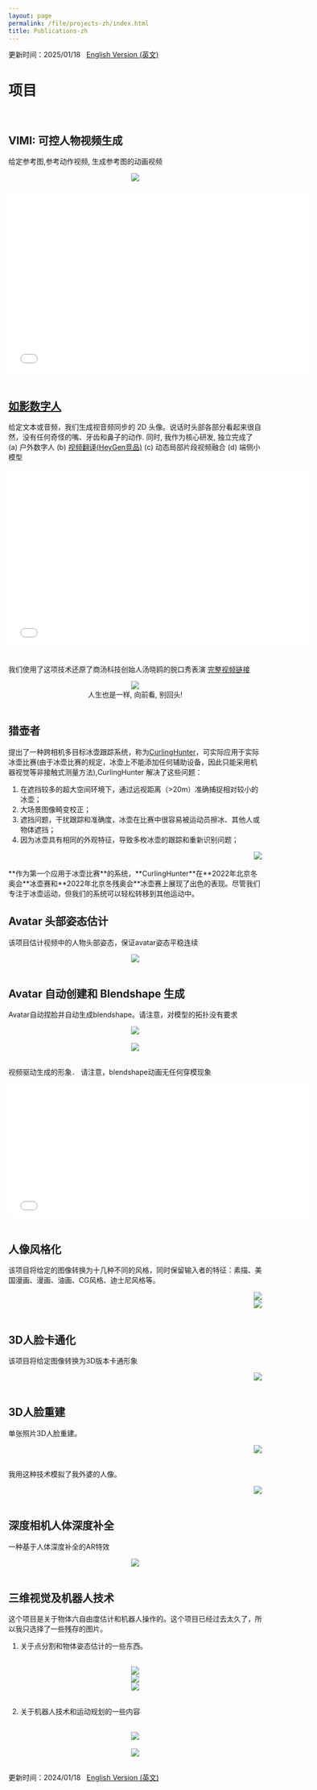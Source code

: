 ```yaml
---
layout: page
permalink: /file/projects-zh/index.html
title: Publications-zh
---
```


更新时间：2025/01/18 &nbsp;  [English Version (英文)](https://xuankeshi.github.io/projects/)

# 项目
<br>

## VIMI: 可控人物视频生成
给定参考图,参考动作视频, 生成参考图的动画视频
<div align=center>
  <img src = "https://xuankeshi.github.io/images/projects/vimi.gif">
</div>

<br>

<div align=center>
  <iframe width="600" height="366"  src="/images/projects/vimi.mp4" frameborder="0" allowfullscreen  > </iframe>
</div>

<br>


## [如影数字人](https://senseavatar.sensetime.com/) 

给定文本或音频，我们生成视音频同步的 2D 头像。说话时头部各部分看起来很自然，没有任何奇怪的嘴、牙齿和鼻子的动作.
同时, 我作为核心研发, 独立完成了
(a) 户外数字人
(b) [视频翻译(HeyGen竞品)](https://www.heygen.com/translate)
(c) 动态局部片段视频融合
(d) 端侧小模型

<div align=center>
  <iframe width="600" height="356" src="/images/projects/digitalhuman.mp4" frameborder="0" allowfullscreen> </iframe>
</div>

<br>

我们使用了这项技术还原了商汤科技创始人汤晓鸥的脱口秀表演 
[完整视频链接](https://www.bilibili.com/video/BV1jF4m1L7rk/?spm_id_from=333.337.search-card.all.click)

<div align=center>
  <img src = "https://xuankeshi.github.io/images/projects/txo2.gif">
</div>

<div align=center>
  人生也是一样, 向前看, 别回头!
</div>

<br>

## 猎壶者

提出了一种跨相机多目标冰壶跟踪系统，称为[CurlingHunter](https://spj.science.org/doi/full/10.34133/2022/9805054)，可实际应用于实际冰壶比赛(由于冰壶比赛的规定，冰壶上不能添加任何辅助设备，因此只能采用机器视觉等非接触式测量方法),CurlingHunter 解决了这些问题：

1. 在遮挡较多的超大空间环境下，通过远视距离（>20m）准确捕捉相对较小的冰壶；
2. 大场景图像畸变校正；
3. 遮挡问题，干扰跟踪和准确度，冰壶在比赛中很容易被运动员擦冰、其他人或物体遮挡；
4. 因为冰壶具有相同的外观特征，导致多枚冰壶的跟踪和重新识别问题；

<div align=right>
  <img src = "https://xuankeshi.github.io/images/projects/curlinghunter.png">
</div>

<br>
**作为第一个应用于冰壶比赛**的系统，**CurlingHunter**在**2022年北京冬奥会**冰壶赛和**2022年北京冬残奥会**冰壶赛上展现了出色的表现。尽管我们专注于冰壶运动，但我们的系统可以轻松转移到其他运动中。
<br>


## Avatar 头部姿态估计

该项目估计视频中的人物头部姿态，保证avatar姿态平稳连续

<div align=center>
  <img src = "https://xuankeshi.github.io/images/projects/pose_estimation.gif">
</div>

<br>

## Avatar 自动创建和 Blendshape 生成

Avatar自动捏脸并自动生成blendshape。请注意，对模型的拓扑没有要求

<!-- <div align=center>
<iframe width="768" height="512" src="/images/projects/avatar_boy.mp4" frameborder="0" allowfullscreen> </iframe>
</div> -->

<!-- <div align=center>
  <iframe width="600" height="400" src="/images/projects/avatar_girl.mp4" frameborder="0" allowfullscreen> </iframe>
</div> -->

<div align=center>
  <img src = "https://xuankeshi.github.io/images/projects/avatar_girl.gif">
</div>

<br>

<div align=center>
  <img src = "https://xuankeshi.github.io/images/projects/avatar_boy.gif">
</div>

<!-- <div align=center>
  <img src = "https://xuankeshi.github.io/images/projects/avatar_hanmeimei_girl.gif">
</div> -->

<br>

视频驱动生成的形象． 请注意，blendshape动画无任何穿模现象
<div align=center>
<iframe width="600" height="265" src="/images/projects/blendshape.mp4" frameborder="0" allowfullscreen> </iframe>
</div>

<br>


## 人像风格化

该项目将给定的图像转换为十几种不同的风格，同时保留输入者的特征：素描、美国漫画、漫画、油画、CG风格、迪士尼风格等。

<div align=right>
  <img src = "https://xuankeshi.github.io/images/projects/face_style1.jpg">
</div>

<div align=right>
  <img src = "https://xuankeshi.github.io/images/projects/face_style2.jpeg">
</div>

<br>

## 3D人脸卡通化

该项目将给定图像转换为3D版本卡通形象

<div align=right>
  <img src = "https://xuankeshi.github.io/images/projects/3d_cartoon.png">
</div>

<br>


## 3D人脸重建

单张照片3D人脸重建。
<div align=right>
  <img src = "https://xuankeshi.github.io/images/projects/3dface.png">
</div>

<br> 我用这种技术模拟了我外婆的人像。

<div align=right>
  <img src = "https://xuankeshi.github.io/images/projects/grandma.gif">
</div>

<br>


## 深度相机人体深度补全

一种基于人体深度补全的AR特效 

<div align=center>
  <img src = "https://xuankeshi.github.io/images/projects/tof_ar.gif">
  <!-- <iframe width="600" height="225"  src="/images/projects/tof_ar.mp4" frameborder="0" allowfullscreen> </iframe> -->
</div>

<br>

## 三维视觉及机器人技术

这个项目是关于物体六自由度估计和机器人操作的。这个项目已经过去太久了，所以我只选择了一些残存的图片。
<br>

1. 关于点分割和物体姿态估计的一些东西。

<br>

<div align=center>
  <img src = "https://xuankeshi.github.io/images/projects/vccs1.jpg">
</div>

<div align=center>
  <img src = "https://xuankeshi.github.io/images/projects/vccs2.jpg">
</div>

<div align=center>
  <img src = "https://xuankeshi.github.io/images/projects/ppf.jpg">
</div>

<br>

2. 关于机器人技术和运动规划的一些内容

<br>

<div align=center>
  <img src = "https://xuankeshi.github.io/images/projects/robotics.jpg">
</div>

<br>

<div align=center >
  <img src = "https://xuankeshi.github.io/images/projects/manipulation.gif">
  <!-- <iframe width="600" height="326" src="/images/projects/manipulation.mp4" frameborder="0" allowfullscreen> </iframe> -->
</div>

<br>

更新时间：2024/01/18 &nbsp;  [English Version (英文)](https://xuankeshi.github.io/projects/)
